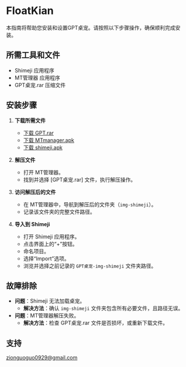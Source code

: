 # FloatKian
本指南将帮助您安装和设置GPT桌宠。请按照以下步骤操作，确保顺利完成安装。

## 所需工具和文件
- Shimeji 应用程序
- MT管理器 应用程序
- GPT桌宠.rar 压缩文件

## 安装步骤
1. **下载所需文件**
   - [下载 GPT.rar](https://github.com/Zion0929mu/FloatKian/releases/download/v1.0.0/GPT.rar)
   - [下载 MTmanager.apk](https://github.com/Zion0929mu/FloatKian/releases/download/v1.0.0/MTmanager.apk) 
   - [下载 shimeji.apk](https://github.com/Zion0929mu/FloatKian/releases/download/v1.0.0/shimeji.apk)

2. **解压文件**
   - 打开 MT管理器。
   - 找到并选择 [GPT桌宠.rar] 文件，执行解压操作。

3. **访问解压后的文件**
   - 在 MT管理器中，导航到解压后的文件夹（`img-shimeji`）。
   - 记录该文件夹的完整文件路径。

4. **导入到 Shimeji**
   - 打开 Shimeji 应用程序。
   - 点击界面上的“+”按钮。
   - 命名项目。
   - 选择“Import”选项。
   - 浏览并选择之前记录的 `GPT桌宠-img-shimeji` 文件夹路径。

## 故障排除
- **问题**：Shimeji 无法加载桌宠。
  - **解决方法**：确认 `img-shimeji` 文件夹包含所有必要文件，且路径无误。
- **问题**：MT管理器解压失败。
  - **解决方法**：检查 GPT桌宠.rar 文件是否损坏，或重新下载文件。

## 支持
zionguoguo0929@gmail.com
